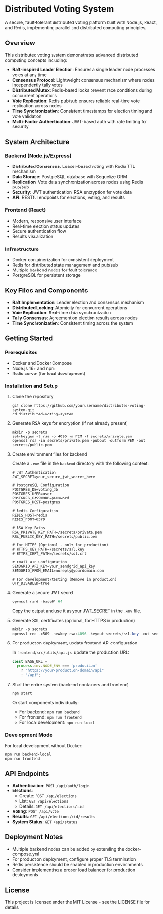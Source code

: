 # Distributed Voting System

A secure, fault-tolerant distributed voting platform built with Node.js, React, and Redis, implementing parallel and distributed computing principles.

## Overview

This distributed voting system demonstrates advanced distributed computing concepts including:

- **Raft-inspired Leader Election**: Ensures a single leader node processes votes at any time
- **Consensus Protocol**: Lightweight consensus mechanism where nodes independently tally votes
- **Distributed Mutex**: Redis-based locks prevent race conditions during concurrent operations
- **Vote Replication**: Redis pub/sub ensures reliable real-time vote replication across nodes
- **Time Synchronization**: Consistent timestamps for election timing and vote validation
- **Multi-Factor Authentication**: JWT-based auth with rate limiting for security

## System Architecture

### Backend (Node.js/Express)

- **Distributed Consensus**: Leader-based voting with Redis TTL mechanism
- **Data Storage**: PostgreSQL database with Sequelize ORM
- **Replication**: Vote data synchronization across nodes using Redis pub/sub
- **Security**: JWT authentication, RSA encryption for vote data
- **API**: RESTful endpoints for elections, voting, and results

### Frontend (React)

- Modern, responsive user interface
- Real-time election status updates
- Secure authentication flow
- Results visualization

### Infrastructure

- Docker containerization for consistent deployment
- Redis for distributed state management and pub/sub
- Multiple backend nodes for fault tolerance
- PostgreSQL for persistent storage

## Key Files and Components

- **Raft Implementation**: Leader election and consensus mechanism
- **Distributed Locking**: Atomicity for concurrent operations
- **Vote Replication**: Real-time data synchronization
- **Tally Consensus**: Agreement on election results across nodes
- **Time Synchronization**: Consistent timing across the system

## Getting Started

### Prerequisites

- Docker and Docker Compose
- Node.js 16+ and npm
- Redis server (for local development)

### Installation and Setup

1. Clone the repository

   ```
   git clone https://github.com/yourusername/distributed-voting-system.git
   cd distributed-voting-system
   ```

2. Generate RSA keys for encryption (if not already present)

   ```
   mkdir -p secrets
   ssh-keygen -t rsa -b 4096 -m PEM -f secrets/private.pem
   openssl rsa -in secrets/private.pem -pubout -outform PEM -out secrets/public.pem
   ```

3. Create environment files for backend

   Create a `.env` file in the `backend` directory with the following content:

   ```
   # JWT Authentication
   JWT_SECRET=your_secure_jwt_secret_here

   # PostgreSQL Configuration
   POSTGRES_DB=voting_db
   POSTGRES_USER=user
   POSTGRES_PASSWORD=password
   POSTGRES_HOST=postgres

   # Redis Configuration
   REDIS_HOST=redis
   REDIS_PORT=6379

   # RSA Key Paths
   RSA_PRIVATE_KEY_PATH=/secrets/private.pem
   RSA_PUBLIC_KEY_PATH=/secrets/public.pem

   # For HTTPS (Optional - only for production)
   # HTTPS_KEY_PATH=/secrets/ssl.key
   # HTTPS_CERT_PATH=/secrets/ssl.crt

   # Email OTP Configuration
   SENDGRID_API_KEY=your_sendgrid_api_key
   SENDGRID_FROM_EMAIL=noreply@yourdomain.com

   # For development/testing (Remove in production)
   OTP_DISABLED=true
   ```

4. Generate a secure JWT secret

   ```powershell
   openssl rand -base64 64
   ```

   Copy the output and use it as your JWT_SECRET in the `.env` file.

5. Generate SSL certificates (optional, for HTTPS in production)

   ```powershell
   mkdir -p secrets
   openssl req -x509 -newkey rsa:4096 -keyout secrets/ssl.key -out secrets/ssl.crt -days 365 -nodes -subj "/CN=localhost"
   ```

6. For production deployment, update frontend API configuration

   In `frontend/src/utils/api.js`, update the production URL:

   ```javascript
   const BASE_URL =
     process.env.NODE_ENV === "production"
       ? "https://your-production-domain/api"
       : "/api";
   ```

7. Start the entire system (backend containers and frontend)

   ```
   npm start
   ```

   Or start components individually:

   - For backend: `npm run backend`
   - For frontend: `npm run frontend`
   - For local development: `npm run local`

### Development Mode

For local development without Docker:

```
npm run backend-local
npm run frontend
```

## API Endpoints

- **Authentication**: `POST /api/auth/login`
- **Elections**:
  - Create: `POST /api/elections`
  - List: `GET /api/elections`
  - Details: `GET /api/elections/:id`
- **Voting**: `POST /api/vote`
- **Results**: `GET /api/elections/:id/results`
- **System Status**: `GET /api/status`

## Deployment Notes

- Multiple backend nodes can be added by extending the docker-compose.yml
- For production deployment, configure proper TLS termination
- Redis persistence should be enabled in production environments
- Consider implementing a proper load balancer for production deployments

## License

This project is licensed under the MIT License - see the LICENSE file for details.
